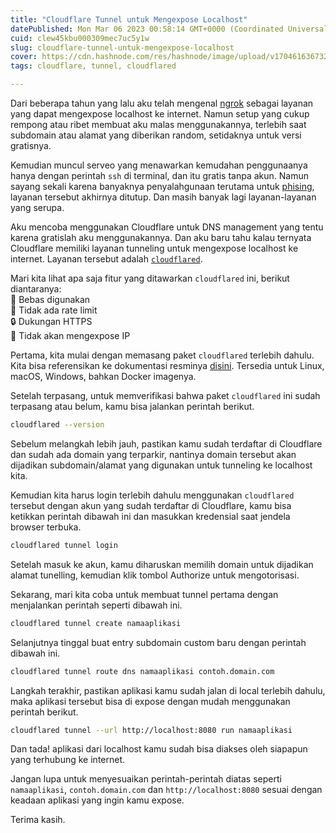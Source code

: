 ```yaml
---
title: "Cloudflare Tunnel untuk Mengexpose Localhost"
datePublished: Mon Mar 06 2023 00:58:14 GMT+0000 (Coordinated Universal Time)
cuid: clew45kbu000309mec7uc5y1w
slug: cloudflare-tunnel-untuk-mengexpose-localhost
cover: https://cdn.hashnode.com/res/hashnode/image/upload/v1704616367323/f6e0bfaf-f2f1-490b-8c9c-82ccca45d528.jpeg
tags: cloudflare, tunnel, cloudflared

---
```


Dari beberapa tahun yang lalu aku telah mengenal [ngrok](https://ngrok.com) sebagai layanan yang dapat mengexpose localhost ke internet. Namun setup yang cukup rempong atau ribet membuat aku malas menggunakannya, terlebih saat subdomain atau alamat yang diberikan random, setidaknya untuk versi gratisnya.

Kemudian muncul serveo yang menawarkan kemudahan penggunaanya hanya dengan perintah `ssh` di terminal, dan itu gratis tanpa akun. Namun sayang sekali karena banyaknya penyalahgunaan terutama untuk [phising](https://id.wikipedia.org/wiki/Pengelabuan), layanan tersebut akhirnya ditutup. Dan masih banyak lagi layanan-layanan yang serupa.

Aku mencoba menggunakan Cloudflare untuk DNS management yang tentu karena gratislah aku menggunakannya. Dan aku baru tahu kalau ternyata Cloudflare memiliki layanan tunneling untuk mengexpose localhost ke internet. Layanan tersebut adalah [`cloudflared`](https://developers.cloudflare.com/cloudflare-one/glossary/#cloudflared).

Mari kita lihat apa saja fitur yang ditawarkan `cloudflared` ini, berikut diantaranya:  
🤑 Bebas digunakan  
💎 Tidak ada rate limit  
🔒 Dukungan HTTPS  
🚫 Tidak akan mengexpose IP

Pertama, kita mulai dengan memasang paket `cloudflared` terlebih dahulu. Kita bisa referensikan ke dokumentasi resminya [disini](https://developers.cloudflare.com/cloudflare-one/connections/connect-apps/install-and-setup/installation/). Tersedia untuk Linux, macOS, Windows, bahkan Docker imagenya.

Setelah terpasang, untuk memverifikasi bahwa paket `cloudflared` ini sudah terpasang atau belum, kamu bisa jalankan perintah berikut.

```bash
cloudflared --version
```

Sebelum melangkah lebih jauh, pastikan kamu sudah terdaftar di Cloudflare dan sudah ada domain yang terparkir, nantinya domain tersebut akan dijadikan subdomain/alamat yang digunakan untuk tunneling ke localhost kita.

Kemudian kita harus login terlebih dahulu menggunakan `cloudflared` tersebut dengan akun yang sudah terdaftar di Cloudflare, kamu bisa ketikkan perintah dibawah ini dan masukkan kredensial saat jendela browser terbuka.

```bash
cloudflared tunnel login
```

Setelah masuk ke akun, kamu diharuskan memilih domain untuk dijadikan alamat tunelling, kemudian klik tombol Authorize untuk mengotorisasi.

Sekarang, mari kita coba untuk membuat tunnel pertama dengan menjalankan perintah seperti dibawah ini.

```bash
cloudflared tunnel create namaaplikasi
```

Selanjutnya tinggal buat entry subdomain custom baru dengan perintah dibawah ini.

```bash
cloudflared tunnel route dns namaaplikasi contoh.domain.com
```

Langkah terakhir, pastikan aplikasi kamu sudah jalan di local terlebih dahulu, maka aplikasi tersebut bisa di expose dengan mudah menggunakan perintah berikut.

```bash
cloudflared tunnel --url http://localhost:8080 run namaaplikasi
```

Dan tada! aplikasi dari localhost kamu sudah bisa diakses oleh siapapun yang terhubung ke internet.

Jangan lupa untuk menyesuaikan perintah-perintah diatas seperti `namaaplikasi`, `contoh.domain.com` dan `http://localhost:8080` sesuai dengan keadaan aplikasi yang ingin kamu expose.

Terima kasih.
